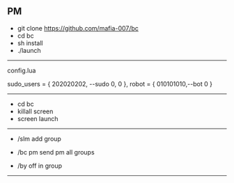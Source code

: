 ## PM


- git clone https://github.com/mafia-007/bc
- cd bc
- sh install
- ./launch

--------------------------
config.lua

 sudo_users = {
    202020202, --sudo
    0,
    0
  },
robot = {
    010101010,--bot
    0
  }
  
---------------------------
- cd bc
- killall screen
- screen launch

--------------------------
- /slm    add group

- /bc pm    send pm all groups

- /by      off in group

---------------------------
